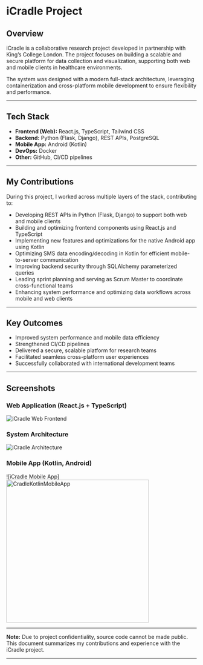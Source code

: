 # iCradle Project

## Overview

iCradle is a collaborative research project developed in partnership with King’s College London. The project focuses on building a scalable and secure platform for data collection and visualization, supporting both web and mobile clients in healthcare environments.

The system was designed with a modern full-stack architecture, leveraging containerization and cross-platform mobile development to ensure flexibility and performance.

---

## Tech Stack

- **Frontend (Web):** React.js, TypeScript, Tailwind CSS  
- **Backend:** Python (Flask, Django), REST APIs, PostgreSQL  
- **Mobile App:** Android (Kotlin)  
- **DevOps:** Docker  
- **Other:** GitHub, CI/CD pipelines

---

## My Contributions

During this project, I worked across multiple layers of the stack, contributing to:

- Developing REST APIs in Python (Flask, Django) to support both web and mobile clients  
- Building and optimizing frontend components using React.js and TypeScript  
- Implementing new features and optimizations for the native Android app using Kotlin  
- Optimizing SMS data encoding/decoding in Kotlin for efficient mobile-to-server communication  
- Improving backend security through SQLAlchemy parameterized queries  
- Leading sprint planning and serving as Scrum Master to coordinate cross-functional teams  
- Enhancing system performance and optimizing data workflows across mobile and web clients

---

## Key Outcomes

- Improved system performance and mobile data efficiency  
- Strengthened CI/CD pipelines  
- Delivered a secure, scalable platform for research teams  
- Facilitated seamless cross-platform user experiences  
- Successfully collaborated with international development teams

---

## Screenshots

### Web Application (React.js + TypeScript)
![iCradle Web Frontend](https://github.com/user-attachments/assets/94d6a513-04dd-4fa8-8a5e-860e22eef875)

### System Architecture
![iCradle Architecture](https://github.com/user-attachments/assets/42baae81-45fa-45cd-98e9-851aaff85fd1)

### Mobile App (Kotlin, Android)
![iCradle Mobile App]
<img width="377" alt="CradleKotlinMobileApp" src="https://github.com/user-attachments/assets/fa826a3d-f672-4cc7-ac01-079239c5f69a" />



---

**Note:** Due to project confidentiality, source code cannot be made public. This document summarizes my contributions and experience with the iCradle project.

---

